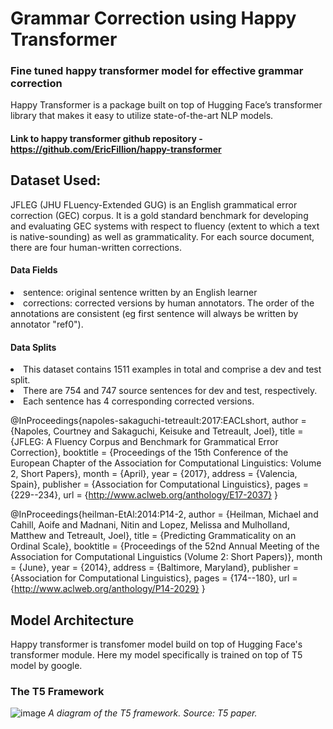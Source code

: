 # Grammar Correction using Happy Transformer
### Fine tuned happy transformer model for effective grammar correction


Happy Transformer is a package built on top of Hugging Face’s transformer library that makes it easy to utilize state-of-the-art NLP models.

#### Link to happy transformer github repository - https://github.com/EricFillion/happy-transformer

## Dataset Used:
JFLEG (JHU FLuency-Extended GUG) is an English grammatical error correction (GEC) corpus. It is a gold standard benchmark for developing and evaluating GEC systems with respect to fluency (extent to which a text is native-sounding) as well as grammaticality. For each source document, there are four human-written corrections.

#### Data Fields
  <li>sentence: original sentence written by an English learner
  <li>corrections: corrected versions by human annotators. The order of the annotations are consistent (eg first sentence will always be written by annotator "ref0").

#### Data Splits
  <li>This dataset contains 1511 examples in total and comprise a dev and test split.
  <li>There are 754 and 747 source sentences for dev and test, respectively.
  <li>Each sentence has 4 corresponding corrected versions.

@InProceedings{napoles-sakaguchi-tetreault:2017:EACLshort,
  author    = {Napoles, Courtney  and  Sakaguchi, Keisuke  and  Tetreault, Joel},
  title     = {JFLEG: A Fluency Corpus and Benchmark for Grammatical Error Correction},
  booktitle = {Proceedings of the 15th Conference of the European Chapter of the Association for Computational Linguistics: Volume 2, Short Papers},
  month     = {April},
  year      = {2017},
  address   = {Valencia, Spain},
  publisher = {Association for Computational Linguistics},
  pages     = {229--234},
  url       = {http://www.aclweb.org/anthology/E17-2037}
}

@InProceedings{heilman-EtAl:2014:P14-2,
  author    = {Heilman, Michael  and  Cahill, Aoife  and  Madnani, Nitin  and  Lopez, Melissa  and  Mulholland, Matthew  and  Tetreault, Joel},
  title     = {Predicting Grammaticality on an Ordinal Scale},
  booktitle = {Proceedings of the 52nd Annual Meeting of the Association for Computational Linguistics (Volume 2: Short Papers)},
  month     = {June},
  year      = {2014},
  address   = {Baltimore, Maryland},
  publisher = {Association for Computational Linguistics},
  pages     = {174--180},
  url       = {http://www.aclweb.org/anthology/P14-2029}
}

## Model Architecture

Happy transformer is transfomer model build on top of Hugging Face's transformer module. Here my model specifically is trained on top of T5 model by google.

### The T5 Framework
![image](https://user-images.githubusercontent.com/81613474/201695090-b6310713-a906-40b3-8bfa-1dc07e6357b8.png)
    <i>A diagram of the T5 framework. Source: T5 paper.</i>

